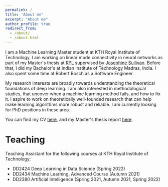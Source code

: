 ```yaml
---
permalink: /
title: "About me"
excerpt: "About me"
author_profile: true
redirect_from: 
  - /about/
  - /about.html
---
```


I am a Machine Learning Master student at KTH Royal Institute of Technology. I am working on linear mode connectivity in neural networks as part of my Master's thesis at [RPL](https://www.kth.se/is/rpl) supervised by [Josephine Sullivan](https://www.csc.kth.se/~sullivan/). Before that, I did my Bachelor's at Indian Institute of Technology Madras, India. I also spent some time at Robert Bosch as a Software Engineer.

My research interests are broadly towards understanding the theoretical foundations of deep learning. I am also interested in methodological studies, that uncover when a machine learning method fails, and how to fix it. I aspire to work on theoretically well-founded research that can help make learning algorithms more robust and reliable. I am currently looking for PhD positions in these area.


You can find my CV [here](files\adhithyan_CV.pdf), and my Master's thesis report [here](files\Adhithyan_Kalaivanan_thesis_report_DRAFT.pdf).

Teaching
======
Teaching Assistant for the following courses at KTH Royal Institute of Technology:
  * DD2424 Deep Learning in Data Science (Spring 2022)
  * DD2434 Machine Learning, Advanced Course (Autumn 2021)
  * DD2380 Artificial Intelligence (Spring 2021, Autumn 2021, Spring 2022)